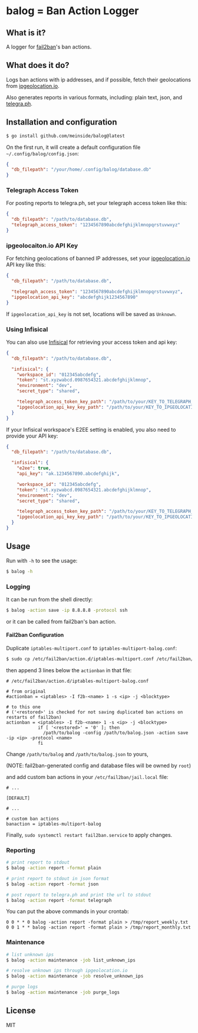 # balog = Ban Action Logger

## What is it?

A logger for [fail2ban](https://www.fail2ban.org/wiki/index.php/Main_Page)'s ban actions.

## What does it do?

Logs ban actions with ip addresses, and if possible, fetch their geolocations from [ipgeolocation.io](https://ipgeolocation.io/).

Also generates reports in various formats, including: plain text, json, and [telegra.ph](https://telegra.ph/).

## Installation and configuration

```bash
$ go install github.com/meinside/balog@latest

```

On the first run, it will create a default configuration file `~/.config/balog/config.json`:

```json
{
  "db_filepath": "/your/home/.config/balog/database.db"
}
```

### Telegraph Access Token

For posting reports to telegra.ph, set your telegraph access token like this:

```json
{
  "db_filepath": "/path/to/database.db",
  "telegraph_access_token": "1234567890abcdefghijklmnopqrstuvwxyz"
}
```

### ipgeolocaiton.io API Key

For fetching geolocations of banned IP addresses, set your [ipgeolocation.io](https://ipgeolocation.io/) API key like this:

```json
{
  "db_filepath": "/path/to/database.db",

  "telegraph_access_token": "1234567890abcdefghijklmnopqrstuvwxyz",
  "ipgeolocation_api_key": "abcdefghijk1234567890"
}
```

If `ipgeolocation_api_key` is not set, locations will be saved as `Unknown`.

### Using Infisical

You can also use [Infisical](https://infisical.com/) for retrieving your access token and api key:

```json
{
  "db_filepath": "/path/to/database.db",

  "infisical": {
    "workspace_id": "012345abcdefg",
    "token": "st.xyzwabcd.0987654321.abcdefghijklmnop",
    "environment": "dev",
    "secret_type": "shared",

    "telegraph_access_token_key_path": "/path/to/your/KEY_TO_TELEGRAPH_ACCESS_TOKEN",
    "ipgeolocation_api_key_key_path": "/path/to/your/KEY_TO_IPGEOLOCATION_API_KEY"
  }
}
```

If your Infisical workspace's E2EE setting is enabled, you also need to provide your API key:

```json
{
  "db_filepath": "/path/to/database.db",

  "infisical": {
    "e2ee": true,
    "api_key": "ak.1234567890.abcdefghijk",

    "workspace_id": "012345abcdefg",
    "token": "st.xyzwabcd.0987654321.abcdefghijklmnop",
    "environment": "dev",
    "secret_type": "shared",

    "telegraph_access_token_key_path": "/path/to/your/KEY_TO_TELEGRAPH_ACCESS_TOKEN",
    "ipgeolocation_api_key_key_path": "/path/to/your/KEY_TO_IPGEOLOCATION_API_KEY"
  }
}
```

## Usage

Run with `-h` to see the usage:

```bash
$ balog -h
```

### Logging

It can be run from the shell directly:

```bash
$ balog -action save -ip 8.8.8.8 -protocol ssh
```

or it can be called from fail2ban's ban action.

#### Fail2ban Configuration

Duplicate `iptables-multiport.conf` to `iptables-multiport-balog.conf`:

```bash
$ sudo cp /etc/fail2ban/action.d/iptables-multiport.conf /etc/fail2ban/action.d/iptables-multiport-balog.conf
```

then append 3 lines below the `actionban` in that file:

```
# /etc/fail2ban/action.d/iptables-multiport-balog.conf

# from original
#actionban = <iptables> -I f2b-<name> 1 -s <ip> -j <blocktype>

# to this one
# ('<restored>' is checked for not saving duplicated ban actions on restarts of fail2ban)
actionban = <iptables> -I f2b-<name> 1 -s <ip> -j <blocktype>
            if [ '<restored>' = '0' ]; then
              /path/to/balog -config /path/to/balog.json -action save -ip <ip> -protocol <name>
            fi

```

Change `/path/to/balog` and `/path/to/balog.json` to yours,

(NOTE: fail2ban-generated config and database files will be owned by `root`)

and add custom ban actions in your `/etc/fail2ban/jail.local` file:

```
# ...

[DEFAULT]

# ...

# custom ban actions
banaction = iptables-multiport-balog

```

Finally, `sudo systemctl restart fail2ban.service` to apply changes.


### Reporting

```bash
# print report to stdout
$ balog -action report -format plain

# print report to stdout in json format
$ balog -action report -format json

# post report to telegra.ph and print the url to stdout
$ balog -action report -format telegraph
```

You can put the above commands in your crontab:

```crontab
0 0 * * 0 balog -action report -format plain > /tmp/report_weekly.txt
0 0 1 * * balog -action report -format plain > /tmp/report_monthly.txt
```

### Maintenance

```bash
# list unknown ips
$ balog -action maintenance -job list_unknown_ips

# resolve unknown ips through ipgeolocation.io
$ balog -action maintenance -job resolve_unknown_ips

# purge logs
$ balog -action maintenance -job purge_logs
```

## License

MIT

